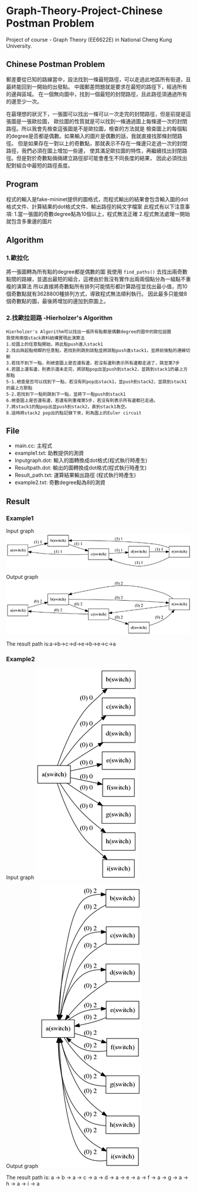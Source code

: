 # Graph-Theory-Project-Chinese Postman Problem
Project of course - Graph Theory (EE6622E) in National Cheng Kung University.

## Chinese Postman Problem
郵差要從已知的路線當中，設法找到一條最短路徑，可以走過此地區所有街道，且最終能回到一開始的出發點。
中國郵差問題就是要求在最短的路徑下，經過所有的邊與區域。
在一個無向圖中，找到一個最短的封閉路徑，且此路徑須通過所有的邊至少一次。

在最理想的狀況下，一張圖可以找出一條可以一次走完的封閉路徑，但是前提是這張圖是一張歐拉圖，
歐拉圖的性質就是可以找到一條通過圖上每條邊一次的封閉路徑。所以我會先檢查這張圖是不是歐拉圖，檢查的方法就是
檢查圖上的每個點的degree是否都是偶數。如果輸入的圖片是偶數的話，我就直接找那條封閉路徑。
但是如果存在一對以上的奇數點，那就表示不存在一條邊只走過一次的封閉路徑，我們必須在圖上增加一些邊，
使其滿足歐拉圖的特性，再繼續找出封閉路徑。但是對於奇數點倆倆建立路徑卻可能會產生不同長度的結果，
因此必須找出配對組合中最短的路徑長度。


## Program
程式的輸入是fake-mininet提供的圖格式，而程式輸出的結果會包含輸入圖的dot格式文件、計算結果的dot格式文件、輸出路徑的純文字檔案
此程式有以下注意事項:
1.當一張圖的奇數degree點為10個以上，程式無法正確
2.程式無法處理一開始就包含多重邊的圖片
	

## Algorithm

### 1.歐拉化
將一張圖轉為所有點的degree都是偶數的圖
我使用 `find_paths()` 去找出兩奇數點間的路線，並選出最短的組合，這裡由於我沒有實作出兩兩個點分為一組點不重複的演算法
所以直接將奇數點所有排列可能情形都計算路徑並找出最小值，而10個奇數點就有3628800種排列方式，導致程式無法順利執行。
因此最多只能做8個奇數點的圖，最後將增加的邊加到原圖上。

### 2.找歐拉迴路 -Hierholzer's Algorithm
	Hierholzer's Algorithm可以找出一張所有點都是偶數degree的圖中的歐拉迴圈
	我使用兩個stack資料結構實現此演算法
	1.從圖上的任意點開始，將此點push進入stack1
	2.找出與起點相鄰的任意點，若找到則跳到該點並將該點push進stack1，並將前後點的連線切斷
	3.若找不到下一點，則檢查圖上是否還有邊，若沒有邊則表示所有邊都走過了，跳至第7步
	4.若圖上還有邊，則表示還未走完，將該點pop出並push到stack2，並跳到stack1的最上方那點
	5-1.檢查是否可以找到下一點，若沒有則pop出stack1，並push到stack2，並跳到stack1的最上方那點
	5-2.若找到下一點則跳到下一點，並將下一點push到stack1
	6.檢查圖上是否還有邊，若還有則重複第5步，若沒有則表示所有邊都已走過。
	7.將stack1的點pop出並push到stack2，直到stack1為空。
	8.這時將stack2 pop出的點記錄下來，則為圖上的Euler circuit


## File
* main.cc: 主程式
* example1.txt: 助教提供的測資
* Inputgraph.dot: 輸入的圖轉換成dot格式(程式執行時產生)
* Resultpath.dot: 輸出的圖轉換成dot格式(程式執行時產生)
* Result_path.txt: 運算結果輸出路徑	(程式執行時產生)
* example2.txt: 奇數degree點為8的測資

## Result

### Example1
Input graph
![](/Example1.png)

Output graph
![](/Example1_Result.png)

The result path is:a->b->c->d->e->b->e->c->a

### Example2
Input graph
![](/Example2.png)

Output graph
![](/Example2_Result.png)

The result path is: a -> b -> a -> c -> a -> d -> a -> e -> a -> f -> a -> g -> a -> h -> a -> i -> a

